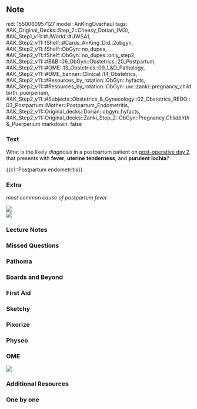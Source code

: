 ## Note
nid: 1550060957127
model: AnKingOverhaul
tags: #AK_Original_Decks::Step_2::Cheesy_Dorian_(M3), #AK_Step1_v11::#UWorld::#UWSA1, #AK_Step2_v11::!Shelf::#Cards_AnKing_Did::2obgyn, #AK_Step2_v11::!Shelf::ObGyn::no_dupes, #AK_Step2_v11::!Shelf::ObGyn::no_dupes::only_step2, #AK_Step2_v11::#B&B::06_ObGyn::Obstetrics::20_Postpartum, #AK_Step2_v11::#OME::13_Obstetrics::09_L&D_Pathology, #AK_Step2_v11::#OME_banner::Clinical::14_Obstetrics, #AK_Step2_v11::#Resources_by_rotation::ObGyn::hyfacts, #AK_Step2_v11::#Resources_by_rotation::ObGyn::uw::zanki::pregnancy_childbirth_puerperium, #AK_Step2_v11::#Subjects::Obstetrics_&_Gynecology::02_Obstetrics_REDO::03_Postpartum::Mother::Postpartum_Endometritis, #AK_Step2_v11::Original_decks::Dorian::obgyn::hyfacts, #AK_Step2_v11::Original_decks::Zanki_Step_2::ObGyn::Pregnancy,_Childbirth_&_Puerperium
markdown: false

### Text
What is the likely <i>diagnosis</i> in a postpartum patient on
<u>post-operative day 2</u> that presents with <b>fever</b>,
<b>uterine</b> <b>tenderness</b>, and <b>purulent</b>
<b>lochia</b>?
<div>
  {{c1::Postpartum endometritis}}
</div>

### Extra
<i>most common cause of postpartum fever</i>
<div>
  <div>
    <i><img src="paste-567223445880833.jpg"></i>
  </div>
  <div>
    <div>
      <i><img src="wats%20a%20lochia.png"></i>
    </div>
  </div>
</div>

### Lecture Notes


### Missed Questions


### Pathoma


### Boards and Beyond


### First Aid


### Sketchy


### Pixorize


### Physeo


### OME
<div class="ome-widget">
  <a href=
  "https://onlinemeded.org/spa/obstetrics?ref=anki"><img src=
  "_OME_AnkiFlashcards_Topic_1.png"></a>
</div>

### Additional Resources


### One by one

